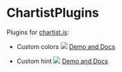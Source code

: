 ChartistPlugins
==========
Plugins for [chartist.js][link-0]:

- Custom colors
![](http://webmotoric.com/sandbox/build/ChartistPlugins/chartist-plugin-colors/demo.png)
[Demo and Docs][link-1]

- Custom hint
![](http://webmotoric.com/sandbox/build/ChartistPlugins/chartist-plugin-hint/demo.png)
[Demo and Docs][link-2]

[link-0]: <https://github.com/gionkunz/chartist-js/tree/master>
[link-1]: <http://webmotoric.com/sandbox/build/ChartistPlugins/chartist-plugin-colors/index.html>
[link-2]: <http://webmotoric.com/sandbox/build/ChartistPlugins/chartist-plugin-hint/index.html>